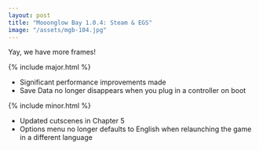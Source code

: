 ```yaml
---
layout: post
title: "Mooonglow Bay 1.0.4: Steam & EGS"
image: "/assets/mgb-104.jpg"
---
```

Yay, we have more frames!

{% include major.html %}
- Significant performance improvements made
- Save Data no longer disappears when you plug in a controller on boot

{% include minor.html %}
- Updated cutscenes in Chapter 5
- Options menu no longer defaults to English when relaunching the game in a different language